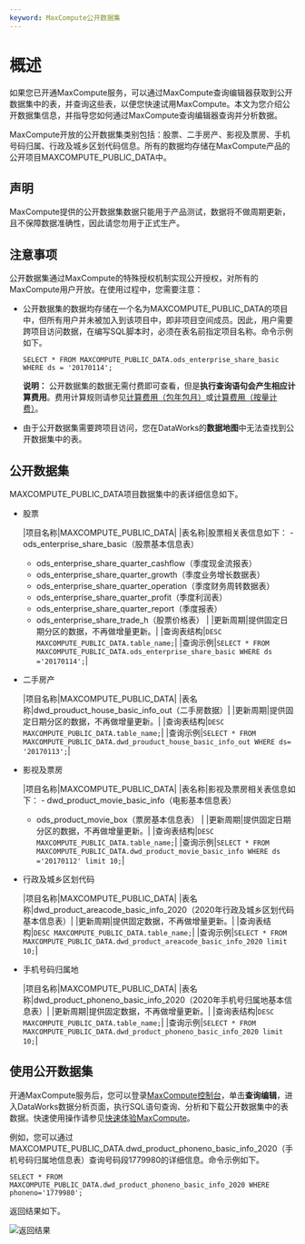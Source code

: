 ```yaml
---
keyword: MaxCompute公开数据集
---
```


# 概述

如果您已开通MaxCompute服务，可以通过MaxCompute查询编辑器获取到公开数据集中的表，并查询这些表，以便您快速试用MaxCompute。本文为您介绍公开数据集信息，并指导您如何通过MaxCompute查询编辑器查询并分析数据。

MaxCompute开放的公开数据集类别包括：股票、二手房产、影视及票房、手机号码归属、行政及城乡区划代码信息。所有的数据均存储在MaxCompute产品的公开项目MAXCOMPUTE\_PUBLIC\_DATA中。

## 声明

MaxCompute提供的公开数据集数据只能用于产品测试，数据将不做周期更新，且不保障数据准确性，因此请您勿用于正式生产。

## 注意事项

公开数据集通过MaxCompute的特殊授权机制实现公开授权，对所有的MaxCompute用户开放。在使用过程中，您需要注意：

-   公开数据集的数据均存储在一个名为MAXCOMPUTE\_PUBLIC\_DATA的项目中，但所有用户并未被加入到该项目中，即非项目空间成员。因此，用户需要跨项目访问数据，在编写SQL脚本时，必须在表名前指定项目名称。命令示例如下。

    ```
    SELECT * FROM MAXCOMPUTE_PUBLIC_DATA.ods_enterprise_share_basic WHERE ds = '20170114';
    ```

    **说明：** 公开数据集的数据无需付费即可查看，但是**执行查询语句会产生相应计算费用**。费用计算规则请参见[计算费用（包年包月）](/cn.zh-CN/产品定价/计算费用（包年包月）.md)或[计算费用（按量计费）](/cn.zh-CN/产品定价/计算费用（按量计费）.md)。

-   由于公开数据集需要跨项目访问，您在DataWorks的**数据地图**中无法查找到公开数据集中的表。

## 公开数据集

MAXCOMPUTE\_PUBLIC\_DATA项目数据集中的表详细信息如下。

-   股票

    |项目名称|MAXCOMPUTE\_PUBLIC\_DATA|
    |表名称|股票相关表信息如下：    -   ods\_enterprise\_share\_basic（股票基本信息表）
    -   ods\_enterprise\_share\_quarter\_cashflow（季度现金流报表）
    -   ods\_enterprise\_share\_quarter\_growth（季度业务增长数据表）
    -   ods\_enterprise\_share\_quarter\_operation（季度财务周转数据表）
    -   ods\_enterprise\_share\_quarter\_profit（季度利润表）
    -   ods\_enterprise\_share\_quarter\_report（季度报表）
    -   ods\_enterprise\_share\_trade\_h（股票价格表） |
    |更新周期|提供固定日期分区的数据，不再做增量更新。|
    |查询表结构|`DESC MAXCOMPUTE_PUBLIC_DATA.table_name;`|
    |查询示例|`SELECT * FROM MAXCOMPUTE_PUBLIC_DATA.ods_enterprise_share_basic WHERE ds ='20170114';`|

-   二手房产

    |项目名称|MAXCOMPUTE\_PUBLIC\_DATA|
    |表名称|dwd\_prouduct\_house\_basic\_info\_out（二手房数据）|
    |更新周期|提供固定日期分区的数据，不再做增量更新。|
    |查询表结构|`DESC MAXCOMPUTE_PUBLIC_DATA.table_name;`|
    |查询示例|`SELECT * FROM MAXCOMPUTE_PUBLIC_DATA.dwd_prouduct_house_basic_info_out WHERE ds= '20170113';`|

-   影视及票房

    |项目名称|MAXCOMPUTE\_PUBLIC\_DATA|
    |表名称|影视及票房相关表信息如下：    -   dwd\_product\_movie\_basic\_info（电影基本信息表）
    -   ods\_product\_movie\_box（票房基本信息表） |
    |更新周期|提供固定日期分区的数据，不再做增量更新。|
    |查询表结构|`DESC MAXCOMPUTE_PUBLIC_DATA.table_name;`|
    |查询示例|`SELECT * FROM MAXCOMPUTE_PUBLIC_DATA.dwd_product_movie_basic_info WHERE ds ='20170112' limit 10;`|

-   行政及城乡区划代码

    |项目名称|MAXCOMPUTE\_PUBLIC\_DATA|
    |表名称|dwd\_product\_areacode\_basic\_info\_2020（2020年行政及城乡区划代码基本信息表）|
    |更新周期|提供固定数据，不再做增量更新。|
    |查询表结构|`DESC MAXCOMPUTE_PUBLIC_DATA.table_name;`|
    |查询示例|`SELECT * FROM MAXCOMPUTE_PUBLIC_DATA.dwd_product_areacode_basic_info_2020 limit 10;`|

-   手机号码归属地

    |项目名称|MAXCOMPUTE\_PUBLIC\_DATA|
    |表名称|dwd\_product\_phoneno\_basic\_info\_2020（2020年手机号归属地基本信息表）|
    |更新周期|提供固定数据，不再做增量更新。|
    |查询表结构|`DESC MAXCOMPUTE_PUBLIC_DATA.table_name;`|
    |查询示例|`SELECT * FROM MAXCOMPUTE_PUBLIC_DATA.dwd_product_phoneno_basic_info_2020 limit 10;`|


## 使用公开数据集

开通MaxCompute服务后，您可以登录[MaxCompute控制台](https://workbench.data.aliyun.com/#/MCEngines)，单击**查询编辑**，进入DataWorks数据分析页面，执行SQL语句查询、分析和下载公开数据集中的表数据。快速使用操作请参见[快速体验MaxCompute](/cn.zh-CN/快速入门/快速体验MaxCompute.md)。

例如，您可以通过MAXCOMPUTE\_PUBLIC\_DATA.dwd\_product\_phoneno\_basic\_info\_2020（手机号码归属地信息表）查询号码段1779980的详细信息。命令示例如下。

```
SELECT * FROM MAXCOMPUTE_PUBLIC_DATA.dwd_product_phoneno_basic_info_2020 WHERE phoneno='1779980';
```

返回结果如下。

![返回结果](https://static-aliyun-doc.oss-accelerate.aliyuncs.com/assets/img/zh-CN/1205711061/p170318.png)

